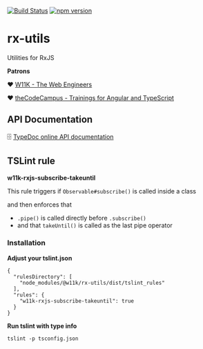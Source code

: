 
[![Build Status](https://travis-ci.org/w11k/rx-utils.svg?branch=master)](https://travis-ci.org/w11k/rx-utils)
[![npm version](https://badge.fury.io/js/%40w11k%2Frx-utils.svg)](https://badge.fury.io/js/%40w11k%2Frx-utils)

# rx-utils

Utilities for RxJS

**Patrons**

❤️ [W11K - The Web Engineers](https://www.w11k.de/)

❤️ [theCodeCampus - Trainings for Angular and TypeScript](https://www.thecodecampus.de/)


## API Documentation

🗄 [TypeDoc online API documentation](https://w11k.github.io/rx-utils/modules/_index_.html)


## TSLint rule

**w11k-rxjs-subscribe-takeuntil**

This rule triggers if `Observable#subscribe()` is called inside a class

and then enforces that 

- `.pipe()` is called directly before `.subscribe()`
- and that `takeUntil()` is called as the last pipe operator


### Installation 

**Adjust your tslint.json**

```
{
  "rulesDirectory": [
    "node_modules/@w11k/rx-utils/dist/tslint_rules"
  ],
  "rules": {
    "w11k-rxjs-subscribe-takeuntil": true
  }
}
```

**Run tslint with type info**

```
tslint -p tsconfig.json
```

